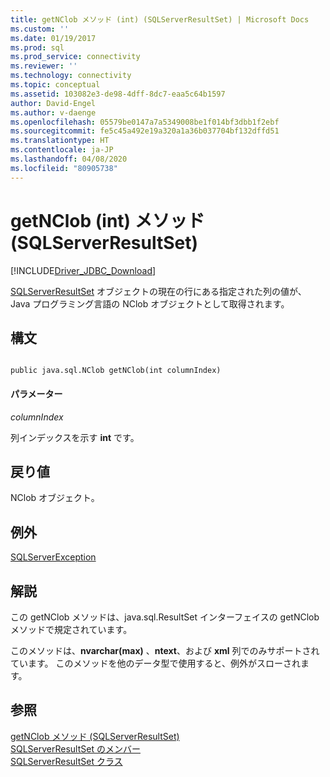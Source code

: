 ```yaml
---
title: getNClob メソッド (int) (SQLServerResultSet) | Microsoft Docs
ms.custom: ''
ms.date: 01/19/2017
ms.prod: sql
ms.prod_service: connectivity
ms.reviewer: ''
ms.technology: connectivity
ms.topic: conceptual
ms.assetid: 103082e3-de98-4dff-8dc7-eaa5c64b1597
author: David-Engel
ms.author: v-daenge
ms.openlocfilehash: 05579be0147a7a5349008be1f014bf3dbb1f2ebf
ms.sourcegitcommit: fe5c45a492e19a320a1a36b037704bf132dffd51
ms.translationtype: HT
ms.contentlocale: ja-JP
ms.lasthandoff: 04/08/2020
ms.locfileid: "80905738"
---
```

# <a name="getnclob-method-int-sqlserverresultset"></a>getNClob (int) メソッド (SQLServerResultSet)
[!INCLUDE[Driver_JDBC_Download](../../../includes/driver_jdbc_download.md)]

  [SQLServerResultSet](../../../connect/jdbc/reference/sqlserverresultset-class.md) オブジェクトの現在の行にある指定された列の値が、Java プログラミング言語の NClob オブジェクトとして取得されます。  
  
## <a name="syntax"></a>構文  
  
```  
  
public java.sql.NClob getNClob(int columnIndex)  
```  
  
#### <a name="parameters"></a>パラメーター  
 *columnIndex*  
  
 列インデックスを示す **int** です。  
  
## <a name="return-value"></a>戻り値  
 NClob オブジェクト。  
  
## <a name="exceptions"></a>例外  
 [SQLServerException](../../../connect/jdbc/reference/sqlserverexception-class.md)  
  
## <a name="remarks"></a>解説  
 この getNClob メソッドは、java.sql.ResultSet インターフェイスの getNClob メソッドで規定されています。  
  
 このメソッドは、**nvarchar(max)** 、**ntext**、および **xml** 列でのみサポートされています。 このメソッドを他のデータ型で使用すると、例外がスローされます。  
  
## <a name="see-also"></a>参照  
 [getNClob メソッド &#40;SQLServerResultSet&#41;](../../../connect/jdbc/reference/getnclob-method-sqlserverresultset.md)   
 [SQLServerResultSet のメンバー](../../../connect/jdbc/reference/sqlserverresultset-members.md)   
 [SQLServerResultSet クラス](../../../connect/jdbc/reference/sqlserverresultset-class.md)  
  
  
